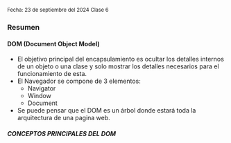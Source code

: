 <sub> Fecha: 23 de septiembre del 2024 </sub>
<sub> Clase 6</sub>
### Resumen

#### DOM (Document Object Model)

- El objetivo principal del encapsulamiento es ocultar los detalles internos de un objeto o una clase y solo mostrar los detalles necesarios para el funcionamiento de esta.
- El Navegador se compone de 3 elementos:
	- Navigator
	- Window
	- Document
- Se puede pensar que el DOM es un árbol donde estará toda la arquitectura de una pagina web.

##### CONCEPTOS PRINCIPALES DEL DOM
